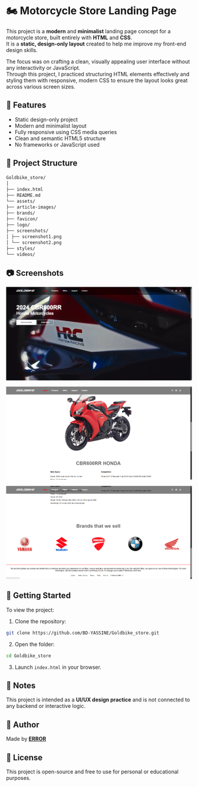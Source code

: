 # 🏍️ Motorcycle Store Landing Page

This project is a **modern** and **minimalist** landing page concept for a motorcycle store, built entirely with **HTML** and **CSS**.  
It is a **static, design-only layout** created to help me improve my front-end design skills.

The focus was on crafting a clean, visually appealing user interface without any interactivity or JavaScript.  
Through this project, I practiced structuring HTML elements effectively and styling them with responsive, modern CSS to ensure the layout looks great across various screen sizes.

## 🌟 Features

- Static design-only project
- Modern and minimalist layout
- Fully responsive using CSS media queries
- Clean and semantic HTML5 structure
- No frameworks or JavaScript used

## 📁 Project Structure

```
Goldbike_store/
│
├── index.html
├── README.md
└── assets/
├── article-images/
├── brands/
├── favicon/
├── logo/
├── screenshots/
│ ├── screenshot1.png
│ └── screenshot2.png
├── styles/
└── videos/  
```

## 📷 Screenshots

![Homepage Screenshot](/assets/screenshots/Capture%20d’écran%202025-07-13%20034934.png) 

![Main View](/assets/screenshots/Capture%20d’écran%202025-07-13%20034956.png)

![footer](/assets/screenshots/Capture%20d’écran%202025-07-13%20035015.png)

## 🚀 Getting Started

To view the project:

1. Clone the repository:
```bash
git clone https://github.com/BD-YASSINE/Goldbike_store.git
```

2. Open the folder:
```bash
cd Goldbike_store
```

3. Launch `index.html` in your browser.

## 📌 Notes

This project is intended as a **UI/UX design practice** and is not connected to any backend or interactive logic.

## 👤 Author

Made by [**ERROR**](https://github.com/BD-YASSINE)

## 📃 License

This project is open-source and free to use for personal or educational purposes.
